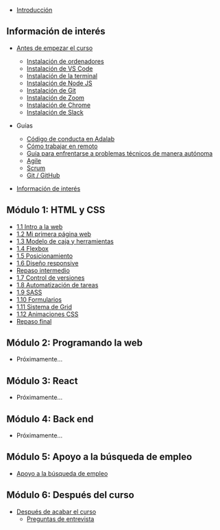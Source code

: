 - [Introducción](README.md)

## Información de interés

- [Antes de empezar el curso](guias/antes_de_empezar_el_curso.md)
  - [Instalación de ordenadores](instalacion/instalacion_de_ordenadores.md)
  - [Instalación de VS Code](instalacion/instalacion_de_vscode.md)
  - [Instalación de la terminal](instalacion/instalacion_de_la_terminal.md)
  - [Instalación de Node JS](instalacion/instalacion_de_node_js.md)
  - [Instalación de Git](instalacion/instalacion_de_git.md)
  - [Instalación de Zoom](instalacion/instalacion_de_zoom.md)
  - [Instalación de Chrome](instalacion/instalacion_de_chrome.md)
  - [Instalación de Slack](instalacion/instalacion_de_slack.md)

- Guías
  - [Código de conducta en Adalab](guias/codigo_de_conducta.md)
  - [Cómo trabajar en remoto](guias/como_trabajar_en_remoto.md)
  - [Guía para enfrentarse a problemas técnicos de manera autónoma](guias/busqueda_de_soluciones.md)
  - [Agile](guias/agile.md)
  - [Scrum](guias/scrum.md)
  - [Git / GitHub](guias/git_github.md)
- [Información de interés](guias/informacion_de_interes.md)

## Módulo 1: HTML y CSS

- [1.1 Intro a la web](modulo_1/1_1_intro_a_la_web.md)
- [1.2 Mi primera página web](modulo_1/1_2_mi_primera_web.md)
- [1.3 Modelo de caja y herramientas](modulo_1/1_3_modelo_de_caja_y_herramientas.md)
- [1.4 Flexbox](modulo_1/1_4_posicionamiento_con_flexbox.md)
- [1.5 Posicionamiento](modulo_1/1_5_posicionamiento.md)
- [1.6 Diseño responsive](modulo_1/1_6_responsive_design.md)
- [Repaso intermedio](modulo_1/1_repaso_intermedio.md)
- [1.7 Control de versiones](modulo_1/1_7_control_de_versiones.md)
- [1.8 Automatización de tareas](modulo_1/1_8_automatizacion_de_tareas.md)
- [1.9 SASS](modulo_1/1_9_sass.md)
- [1.10 Formularios](modulo_1/1_10_formularios.md)
- [1.11 Sistema de Grid](modulo_1/1_11_sistema_de_grid.md)
- [1.12 Animaciones CSS](modulo_1/1_12_animaciones_CSS.md)
- [Repaso final](modulo_1/1_repaso.md)

## Módulo 2: Programando la web

- Próximamente...

<!-- - [2.1 Intro a la programación](modulo_2/2_1_intro_a_la_programacion.md)
- [2.2 Intro a la programación 2](modulo_2/2_2_intro_a_la_programacion_2.md)
- [2.3 Condicionales](modulo_2/2_3_condicionales.md)
- [2.4 Funciones](modulo_2/2_4_funciones.md)
- [2.5 Eventos](modulo_2/2_5_eventos.md)
- [2.6 Objetos](modulo_2/2_6_objetos.md)
- [2.7 Arrays y bucles](modulo_2/2_7_arrays_y_bucles.md)
- [Repaso intermedio](modulo_2/2_repaso_intermedio.md)
- [2.8 Trabajo colaborativo en Git](modulo_2/2_8_trabajo_colaborativo_en_git.md)
- [2.9 Arrays y bucles 2](modulo_2/2_9_array_y_bucles_2.md)
- [2.10 Peticiones al servidor](modulo_2/2_10_peticiones_al_servidor.md)
- [2.11 Peticiones al servidor 2](modulo_2/2_11_peticiones_al_servidor_2.md)
- [2.12 DOM avanzado](modulo_2/2_12_dom_avanzado.md)
- [2.13 Métodos funcionales de array](modulo_2/2_13_metodos_funcionales_array.md)
- [2.14 Asincronía y temporizadores](modulo_2/2_14_asincronia.md)
- [Repaso final](modulo_2/2_repaso.md)
- [Sintaxis de JavaScript](modulo_2/2_sintaxis_de_js.md)
- [Ejercicio: tienda de camisetas](modulo_2/2_ejercicio_global_tienda_de_camisetas.md) -->

## Módulo 3: React

- Próximamente...

<!-- - [3.1 Clases de ES6](modulo_3/3_1_clases_es6.md)
- [3.2 Intro a React](modulo_3/3_2_intro_react.md)
- [3.3 Intro a React II](modulo_3/3_3_intro_react_2.md)
- [3.4 Componentes en React](modulo_3/3_4_componentes_react.md)
- [3.5 Eventos en React](modulo_3/3_5_eventos_react.md)
- [3.6 Estado en React](modulo_3/3_6_estado_react.md)
- [3.7 React Hooks](modulo_3/3_7_react_hooks.md)
- [Repaso intermedio](modulo_3/3_repaso_intermedio.md)
- [3.8 Formularios en React](modulo_3/3_8_formularios_en_react.md)
- [3.9 Buenas prácticas](modulo_3/3_9_buenas_practicas.md)
- [3.10 Arquitectura de aplicaciones React](modulo_3/3_10_arquitectura_estado.md)
- [3.11 React router](modulo_3/3_11_react_router.md)
- [3.12 Ciclo de vida de componentes](modulo_3/3_12_ciclo_vida_componentes_react.md)
- [3.13 Testing con JavaScript](modulo_3/3_13_testing_js.md)
- [3.14 Refactoring](modulo_3/3_14_refactoring.md)
- [Repaso final](modulo_3/3_repaso.md)
- [Ejercicio: GMail](modulo_3/3_ejercicio_global_gmail.md) -->

## Módulo 4: Back end

- Próximamente...

<!-- ## Proyectos

- [Proyecto 1. Web grupal](proyectos/p1_proyecto.md)
  - [Anexo. Diseña tu web desde cero](proyectos/p1_anexo.md)
- [Proyecto 2. Awesome profile-cards](proyectos/p2_proyecto.md)
  - [Anexo. Documentación del API de Awesome Profile Cards](proyectos/p2_anexo.md)
- [Proyecto 3. Un caso de código heredado](proyectos/p3_proyecto.md) -->

## Módulo 5: Apoyo a la búsqueda de empleo

- [Apoyo a la búsqueda de empleo](modulo_5/apoyo_a_la_busqueda_de_empleo.md)

## Módulo 6: Después del curso

- [Después de acabar el curso](modulo_6/despues_de_acabar_el_curso.md)
  - [Preguntas de entrevista](modulo_6/preguntas_de_entrevista.md)